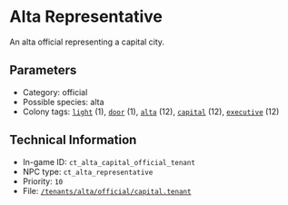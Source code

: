 # Alta Representative

An alta official representing a capital city.

## Parameters

- Category: official
- Possible species: alta
- Colony tags: [`light`](https://ceterai.github.io/MyEnternia/Wiki/Tags/Light) (1), [`door`](https://ceterai.github.io/MyEnternia/Wiki/Tags/Door) (1), [`alta`](https://ceterai.github.io/MyEnternia/Wiki/Tags/Alta) (12), [`capital`](https://ceterai.github.io/MyEnternia/Wiki/Tags/Capital) (12), [`executive`](https://ceterai.github.io/MyEnternia/Wiki/Tags/Executive) (12)

## Technical Information

- In-game ID: `ct_alta_capital_official_tenant`
- NPC type: `ct_alta_representative`
- Priority: `10`
- File: [`/tenants/alta/official/capital.tenant`](https://github.com/Ceterai/Enternia/blob/main/tenants/alta/official/capital.tenant)

